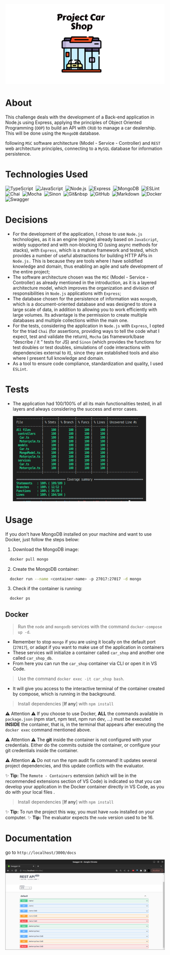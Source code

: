 ![1666805242487](image/README/1666805242487.png)

# About

This challenge deals with the development of a Back-end application in Node.js using Express, applying the principles of Object Oriented Programming (`OOP`) to build an API with `CRUD` to manage a car dealership. This will be done using the `MongoDB` database.

following `MSC` software architecture (Model - Service - Controller) and `REST` web architecture principles, connecting to a `MySQL` database for information persistence.

# ****Technologies Used****

![TypeScript](https://img.shields.io/badge/TypeScript-05122A?style=flat&logo)&nbsp;
![JavaScript](https://img.shields.io/badge/-JavaScript-05122A?style=flat&logo=javascript)&nbsp;
![Node.js](https://img.shields.io/badge/-Node.js-05122A?style=flat&logo=node.js)&nbsp;
![Express](https://img.shields.io/badge/-Express-05122A?style=flat&logo=express)&nbsp;
![MongoDB](https://img.shields.io/badge/MongoDB-4EA94B?style=flat&logo=mongodb&logoColor=white)&nbsp;
![ESLint](https://img.shields.io/badge/-ESLint-05122A?style=flat&logo=eslint)&nbsp;
![Chai](https://img.shields.io/badge/-Chai-05122A?style=flat&logo=chai)&nbsp;
![Mocha](https://img.shields.io/badge/-Mocha-05122A?style=flat&logo=mocha)&nbsp;
![Sinon](https://img.shields.io/badge/-Sinon-05122A?style=flat&logo=sinon)&nbsp;
![Git](https://img.shields.io/badge/-Git-05122A?style=flat&logo=git)&nbsp&nbsp;
![GitHub](https://img.shields.io/badge/-GitHub-05122A?style=flat&logo=github)&nbsp;
![Markdown](https://img.shields.io/badge/-Markdown-05122A?style=flat&logo=markdown)&nbsp;
![Docker](https://img.shields.io/badge/-Docker-05122A?style=flat&logo=docker)&nbsp;
![Swagger](https://img.shields.io/badge/-Swagger-05122A?style=flat&logo=swagger)&nbsp;

# Decisions

* For the development of the application, I chose to use `Node.js` technologies, as it is an engine (engine) already based on `JavaScript`, widely supported and with non-blocking IO (using async methods for stacks), with `Express`, which is a mature framework and tested, which provides a number of useful abstractions for building HTTP APIs in ` Node.js.` This is because they are tools where I have solidified knowledge and domain, thus enabling an agile and safe development of the entire project;
* The software architecture chosen was the `MSC` (Model - Service - Controller) as already mentioned in the introduction, as it is a layered architecture model, which improves the organization and division of responsibilities in `Node.js` applications with `Express`;
* The database chosen for the persistence of information was `mongodb`, which is a document-oriented database and was designed to store a large scale of data, in addition to allowing you to work efficiently with large volumes. Its advantage is the permission to create multiple databases and multiple collections within the main one.
* For the tests, considering the application in `Node.js` with `Express`, I opted for the triad `Chai` (for assertions, providing ways to tell the code what I expect, test and validate the return), `Mocha` (as framework/base “describe / it ” tests for JS) and `Sinon` (which provides the functions for test doubles or test doubles, simulations of code interactions with dependencies external to it), since they are established tools and also where I present full knowledge and domain.
* As a tool to ensure code compliance, standardization and quality, I used `ESLint`.

# Tests

* The application had 100/100% of all its main functionalities tested, in all layers and always considering the success and error cases.

  ![1667058984706](image/README/1667058984706.png)

# Usage

If you don't have MongoDB installed on your machine and want to use Docker, just follow the steps below:

1. Download the MongoDB image:

```sh
  docker pull mongo
```

2. Create the MongoDB container:

```sh
  docker run --name <container-name> -p 27017:27017 -d mongo
```

3. Check if the container is running:

```sh
  docker ps
```

## Docker

> Run the `node` and `mongodb` services with the command `docker-compose up -d`.

- Remember to stop `mongo` if you are using it locally on the default port (`27017`), or adapt if you want to make use of the application in containers
- These services will initialize a container called `car_shop` and another one called `car_shop_db`.
- From here you can run the `car_shop` container via CLI or open it in VS Code.

> Use the command `docker exec -it car_shop bash`.

- It will give you access to the interactive terminal of the container created by compose, which is running in the background.

> Install dependencies [**If any**] with `npm install`

  ⚠ Attention ⚠ If you choose to use Docker, **ALL** the commands available in `package.json` (npm start, npm test, npm run dev, ...) must be executed **INSIDE** the container, that is, in the terminal that appears after executing the `docker exec` command mentioned above.

  ⚠ Attention ⚠ The **git** inside the container is not configured with your credentials. Either do the commits outside the container, or configure your git credentials inside the container.

  ⚠ Attention ⚠ Do not run the npm audit fix command! It updates several project dependencies, and this update conflicts with the evaluator.

  ✨ **Tip:** The `Remote - Containers` extension (which will be in the recommended extensions section of VS Code) is indicated so that you can develop your application in the Docker container directly in VS Code, as you do with your local files .

> Install dependencies [**If any**] with `npm install`

  ✨ **Tip:** To run the project this way, you must have `node` installed on your computer.
  ✨ **Tip:** The evaluator expects the `node` version used to be 16.

# Documentation

go to `http://localhost/3000/docs`

![1667081534004](image/README/1667081534004.png)
